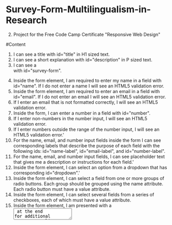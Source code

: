 # Survey-Form-Multilingualism-in-Research

2. Project for the Free Code Camp Certificate "Responsive Web Design"

#Content
1. I can see a title with id="title" in H1 sized text.
2. I can see a short explanation with id="description" in P sized text.
3. I can see a <form> with id="survey-form".
4. Inside the form element, I am required to enter my name in a field with id="name". If I do not enter a name I will see an HTML5 validation error.
5. Inside the form element, I am required to enter an email in a field with id="email". If I do not enter an email I will see an HTML5 validation error.
6. If I enter an email that is not formatted correctly, I will see an HTML5 validation error.
7. Inside the form, I can enter a number in a field with id="number".
8. If I enter non-numbers in the number input, I will see an HTML5 validation error.
9. If I enter numbers outside the range of the number input, I will see an HTML5 validation error.'
10. For the name, email, and number input fields inside the form I can see corresponding labels that describe the purpose of each field with the following ids: id="name-label", id="email-label", and id="number-label".
11. For the name, email, and number input fields, I can see placeholder text that gives me a description or instructions for each field.'
12. Inside the form element, I can select an option from a dropdown that has corresponding id="dropdown".'
13. Inside the form element, I can select a field from one or more groups of radio buttons. Each group should be grouped using the name attribute. Each radio button must have a value attribute.
14. Inside the form element, I can select several fields from a series of checkboxes, each of which must have a value attribute.
15. Inside the form element, I am presented with a <textarea> at the end for additional comments.'
16. Inside the form element, I am presented with a button with id="submit" to submit all my inputs.
